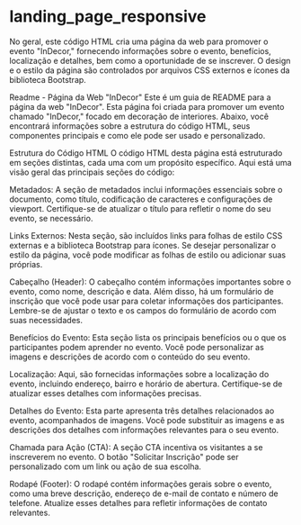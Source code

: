 # landing_page_responsive
No geral, este código HTML cria uma página da web para promover o evento "InDecor," fornecendo informações sobre o evento, benefícios, localização e detalhes, bem como a oportunidade de se inscrever. O design e o estilo da página são controlados por arquivos CSS externos e ícones da biblioteca Bootstrap.

Readme - Página da Web "InDecor"
Este é um guia de README para a página da web "InDecor". Esta página foi criada para promover um evento chamado "InDecor," focado em decoração de interiores. Abaixo, você encontrará informações sobre a estrutura do código HTML, seus componentes principais e como ele pode ser usado e personalizado.

Estrutura do Código HTML
O código HTML desta página está estruturado em seções distintas, cada uma com um propósito específico. Aqui está uma visão geral das principais seções do código:

Metadados: A seção de metadados inclui informações essenciais sobre o documento, como título, codificação de caracteres e configurações de viewport. Certifique-se de atualizar o título para refletir o nome do seu evento, se necessário.

Links Externos: Nesta seção, são incluídos links para folhas de estilo CSS externas e a biblioteca Bootstrap para ícones. Se desejar personalizar o estilo da página, você pode modificar as folhas de estilo ou adicionar suas próprias.

Cabeçalho (Header): O cabeçalho contém informações importantes sobre o evento, como nome, descrição e data. Além disso, há um formulário de inscrição que você pode usar para coletar informações dos participantes. Lembre-se de ajustar o texto e os campos do formulário de acordo com suas necessidades.

Benefícios do Evento: Esta seção lista os principais benefícios ou o que os participantes podem aprender no evento. Você pode personalizar as imagens e descrições de acordo com o conteúdo do seu evento.

Localização: Aqui, são fornecidas informações sobre a localização do evento, incluindo endereço, bairro e horário de abertura. Certifique-se de atualizar esses detalhes com informações precisas.

Detalhes do Evento: Esta parte apresenta três detalhes relacionados ao evento, acompanhados de imagens. Você pode substituir as imagens e as descrições dos detalhes com informações relevantes para o seu evento.

Chamada para Ação (CTA): A seção CTA incentiva os visitantes a se inscreverem no evento. O botão "Solicitar Inscrição" pode ser personalizado com um link ou ação de sua escolha.

Rodapé (Footer): O rodapé contém informações gerais sobre o evento, como uma breve descrição, endereço de e-mail de contato e número de telefone. Atualize esses detalhes para refletir informações de contato relevantes.
